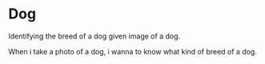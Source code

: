 # Dog
Identifying the breed of a dog given image of a dog.

When i take a photo of a dog, i wanna to know what kind of breed of a dog.
